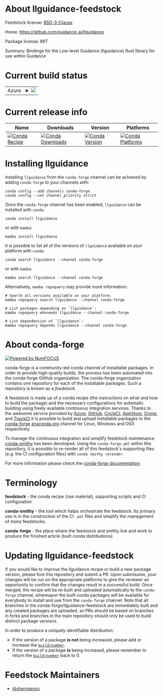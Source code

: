 About llguidance-feedstock
==========================

Feedstock license: [BSD-3-Clause](https://github.com/conda-forge/llguidance-feedstock/blob/main/LICENSE.txt)

Home: https://github.com/guidance-ai/llguidance

Package license: MIT

Summary: Bindings for the Low-level Guidance (llguidance) Rust library for use within Guidance

Current build status
====================


<table>
    
  <tr>
    <td>Azure</td>
    <td>
      <details>
        <summary>
          <a href="https://dev.azure.com/conda-forge/feedstock-builds/_build/latest?definitionId=25541&branchName=main">
            <img src="https://dev.azure.com/conda-forge/feedstock-builds/_apis/build/status/llguidance-feedstock?branchName=main">
          </a>
        </summary>
        <table>
          <thead><tr><th>Variant</th><th>Status</th></tr></thead>
          <tbody><tr>
              <td>linux_64_is_python_mintruepython3.9.____cpython</td>
              <td>
                <a href="https://dev.azure.com/conda-forge/feedstock-builds/_build/latest?definitionId=25541&branchName=main">
                  <img src="https://dev.azure.com/conda-forge/feedstock-builds/_apis/build/status/llguidance-feedstock?branchName=main&jobName=linux&configuration=linux%20linux_64_is_python_mintruepython3.9.____cpython" alt="variant">
                </a>
              </td>
            </tr><tr>
              <td>osx_64_is_python_mintruepython3.9.____cpython</td>
              <td>
                <a href="https://dev.azure.com/conda-forge/feedstock-builds/_build/latest?definitionId=25541&branchName=main">
                  <img src="https://dev.azure.com/conda-forge/feedstock-builds/_apis/build/status/llguidance-feedstock?branchName=main&jobName=osx&configuration=osx%20osx_64_is_python_mintruepython3.9.____cpython" alt="variant">
                </a>
              </td>
            </tr><tr>
              <td>win_64_is_python_mintruepython3.9.____cpython</td>
              <td>
                <a href="https://dev.azure.com/conda-forge/feedstock-builds/_build/latest?definitionId=25541&branchName=main">
                  <img src="https://dev.azure.com/conda-forge/feedstock-builds/_apis/build/status/llguidance-feedstock?branchName=main&jobName=win&configuration=win%20win_64_is_python_mintruepython3.9.____cpython" alt="variant">
                </a>
              </td>
            </tr>
          </tbody>
        </table>
      </details>
    </td>
  </tr>
</table>

Current release info
====================

| Name | Downloads | Version | Platforms |
| --- | --- | --- | --- |
| [![Conda Recipe](https://img.shields.io/badge/recipe-llguidance-green.svg)](https://anaconda.org/conda-forge/llguidance) | [![Conda Downloads](https://img.shields.io/conda/dn/conda-forge/llguidance.svg)](https://anaconda.org/conda-forge/llguidance) | [![Conda Version](https://img.shields.io/conda/vn/conda-forge/llguidance.svg)](https://anaconda.org/conda-forge/llguidance) | [![Conda Platforms](https://img.shields.io/conda/pn/conda-forge/llguidance.svg)](https://anaconda.org/conda-forge/llguidance) |

Installing llguidance
=====================

Installing `llguidance` from the `conda-forge` channel can be achieved by adding `conda-forge` to your channels with:

```
conda config --add channels conda-forge
conda config --set channel_priority strict
```

Once the `conda-forge` channel has been enabled, `llguidance` can be installed with `conda`:

```
conda install llguidance
```

or with `mamba`:

```
mamba install llguidance
```

It is possible to list all of the versions of `llguidance` available on your platform with `conda`:

```
conda search llguidance --channel conda-forge
```

or with `mamba`:

```
mamba search llguidance --channel conda-forge
```

Alternatively, `mamba repoquery` may provide more information:

```
# Search all versions available on your platform:
mamba repoquery search llguidance --channel conda-forge

# List packages depending on `llguidance`:
mamba repoquery whoneeds llguidance --channel conda-forge

# List dependencies of `llguidance`:
mamba repoquery depends llguidance --channel conda-forge
```


About conda-forge
=================

[![Powered by
NumFOCUS](https://img.shields.io/badge/powered%20by-NumFOCUS-orange.svg?style=flat&colorA=E1523D&colorB=007D8A)](https://numfocus.org)

conda-forge is a community-led conda channel of installable packages.
In order to provide high-quality builds, the process has been automated into the
conda-forge GitHub organization. The conda-forge organization contains one repository
for each of the installable packages. Such a repository is known as a *feedstock*.

A feedstock is made up of a conda recipe (the instructions on what and how to build
the package) and the necessary configurations for automatic building using freely
available continuous integration services. Thanks to the awesome service provided by
[Azure](https://azure.microsoft.com/en-us/services/devops/), [GitHub](https://github.com/),
[CircleCI](https://circleci.com/), [AppVeyor](https://www.appveyor.com/),
[Drone](https://cloud.drone.io/welcome), and [TravisCI](https://travis-ci.com/)
it is possible to build and upload installable packages to the
[conda-forge](https://anaconda.org/conda-forge) [anaconda.org](https://anaconda.org/)
channel for Linux, Windows and OSX respectively.

To manage the continuous integration and simplify feedstock maintenance
[conda-smithy](https://github.com/conda-forge/conda-smithy) has been developed.
Using the ``conda-forge.yml`` within this repository, it is possible to re-render all of
this feedstock's supporting files (e.g. the CI configuration files) with ``conda smithy rerender``.

For more information please check the [conda-forge documentation](https://conda-forge.org/docs/).

Terminology
===========

**feedstock** - the conda recipe (raw material), supporting scripts and CI configuration.

**conda-smithy** - the tool which helps orchestrate the feedstock.
                   Its primary use is in the construction of the CI ``.yml`` files
                   and simplify the management of *many* feedstocks.

**conda-forge** - the place where the feedstock and smithy live and work to
                  produce the finished article (built conda distributions)


Updating llguidance-feedstock
=============================

If you would like to improve the llguidance recipe or build a new
package version, please fork this repository and submit a PR. Upon submission,
your changes will be run on the appropriate platforms to give the reviewer an
opportunity to confirm that the changes result in a successful build. Once
merged, the recipe will be re-built and uploaded automatically to the
`conda-forge` channel, whereupon the built conda packages will be available for
everybody to install and use from the `conda-forge` channel.
Note that all branches in the conda-forge/llguidance-feedstock are
immediately built and any created packages are uploaded, so PRs should be based
on branches in forks and branches in the main repository should only be used to
build distinct package versions.

In order to produce a uniquely identifiable distribution:
 * If the version of a package **is not** being increased, please add or increase
   the [``build/number``](https://docs.conda.io/projects/conda-build/en/latest/resources/define-metadata.html#build-number-and-string).
 * If the version of a package **is** being increased, please remember to return
   the [``build/number``](https://docs.conda.io/projects/conda-build/en/latest/resources/define-metadata.html#build-number-and-string)
   back to 0.

Feedstock Maintainers
=====================

* [@shermansiu](https://github.com/shermansiu/)

